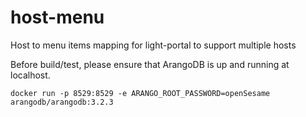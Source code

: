 # host-menu
Host to menu items mapping for light-portal to support multiple hosts


Before build/test, please ensure that ArangoDB is up and running at localhost.

```
docker run -p 8529:8529 -e ARANGO_ROOT_PASSWORD=openSesame arangodb/arangodb:3.2.3
```
